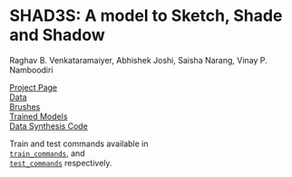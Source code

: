# SHAD3S: A model to Sketch, Shade and Shadow #
Raghav B. Venkataramaiyer, Abhishek Joshi, Saisha Narang, Vinay P. Namboodiri

[Project Page](https://bvraghav.com/shad3s/)  
[Data](https://bvraghav.com/shad3s/data.tar.xz)  
[Brushes](https://bvraghav.com/shad3s/brushes_v2.tar.gz)  
[Trained Models](https://bvraghav.com/shad3s/shad3s_checkpoints.tar.xz)  
[Data Synthesis Code](https://github.com/bvraghav/standible)

Train and test commands available in  
[`train_commands`](./train_commands), and  
[`test_commands`](./test_commands) respectively.
